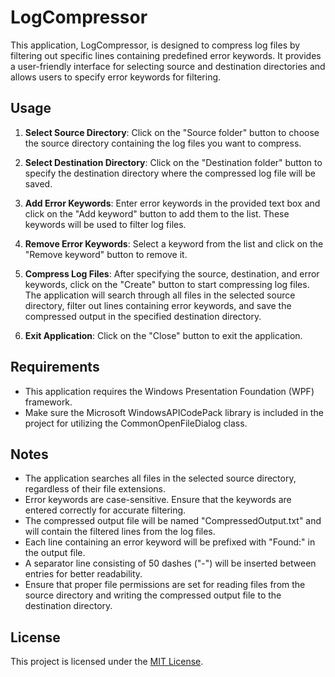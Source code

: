 # LogCompressor

This application, LogCompressor, is designed to compress log files by filtering out specific lines containing predefined error keywords. It provides a user-friendly interface for selecting source and destination directories and allows users to specify error keywords for filtering.

## Usage

1. **Select Source Directory**: Click on the "Source folder" button to choose the source directory containing the log files you want to compress.

2. **Select Destination Directory**: Click on the "Destination folder" button to specify the destination directory where the compressed log file will be saved.

3. **Add Error Keywords**: Enter error keywords in the provided text box and click on the "Add keyword" button to add them to the list. These keywords will be used to filter log files.

4. **Remove Error Keywords**: Select a keyword from the list and click on the "Remove keyword" button to remove it.

5. **Compress Log Files**: After specifying the source, destination, and error keywords, click on the "Create" button to start compressing log files. The application will search through all files in the selected source directory, filter out lines containing error keywords, and save the compressed output in the specified destination directory.

6. **Exit Application**: Click on the "Close" button to exit the application.

## Requirements

- This application requires the Windows Presentation Foundation (WPF) framework.
- Make sure the Microsoft WindowsAPICodePack library is included in the project for utilizing the CommonOpenFileDialog class.

## Notes

- The application searches all files in the selected source directory, regardless of their file extensions.
- Error keywords are case-sensitive. Ensure that the keywords are entered correctly for accurate filtering.
- The compressed output file will be named "CompressedOutput.txt" and will contain the filtered lines from the log files.
- Each line containing an error keyword will be prefixed with "Found:" in the output file.
- A separator line consisting of 50 dashes ("-") will be inserted between entries for better readability.
- Ensure that proper file permissions are set for reading files from the source directory and writing the compressed output file to the destination directory.

## License

This project is licensed under the [MIT License](LICENSE).
